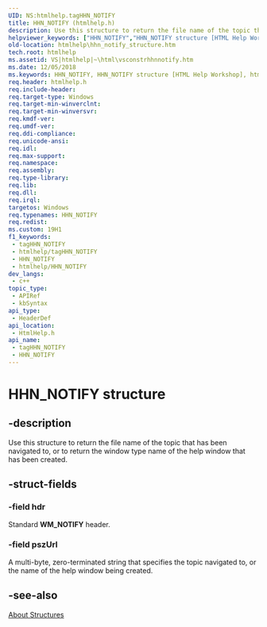 ```yaml
---
UID: NS:htmlhelp.tagHHN_NOTIFY
title: HHN_NOTIFY (htmlhelp.h)
description: Use this structure to return the file name of the topic that has been navigated to, or to return the window type name of the help window that has been created.
helpviewer_keywords: ["HHN_NOTIFY","HHN_NOTIFY structure [HTML Help Workshop]","htmlhelp.hhn_notify_structure","htmlhelp/HHN_NOTIFY","vsconStrhhnnotify"]
old-location: htmlhelp\hhn_notify_structure.htm
tech.root: htmlhelp
ms.assetid: VS|htmlhelp|~\html\vsconstrhhnnotify.htm
ms.date: 12/05/2018
ms.keywords: HHN_NOTIFY, HHN_NOTIFY structure [HTML Help Workshop], htmlhelp.hhn_notify_structure, htmlhelp/HHN_NOTIFY, vsconStrhhnnotify
req.header: htmlhelp.h
req.include-header: 
req.target-type: Windows
req.target-min-winverclnt: 
req.target-min-winversvr: 
req.kmdf-ver: 
req.umdf-ver: 
req.ddi-compliance: 
req.unicode-ansi: 
req.idl: 
req.max-support: 
req.namespace: 
req.assembly: 
req.type-library: 
req.lib: 
req.dll: 
req.irql: 
targetos: Windows
req.typenames: HHN_NOTIFY
req.redist: 
ms.custom: 19H1
f1_keywords:
 - tagHHN_NOTIFY
 - htmlhelp/tagHHN_NOTIFY
 - HHN_NOTIFY
 - htmlhelp/HHN_NOTIFY
dev_langs:
 - c++
topic_type:
 - APIRef
 - kbSyntax
api_type:
 - HeaderDef
api_location:
 - HtmlHelp.h
api_name:
 - tagHHN_NOTIFY
 - HHN_NOTIFY
---
```


# HHN_NOTIFY structure


## -description

Use this structure to return the file name of the topic that has been navigated to, or to return the window type name of the help window that has been created.

## -struct-fields

### -field hdr

Standard <b>WM_NOTIFY</b> header.

### -field pszUrl

A multi-byte, zero-terminated string that specifies the topic navigated to, or the name of the help window being created.

## -see-also

<a href="/previous-versions/windows/desktop/htmlhelp/about-structures">About Structures</a>

